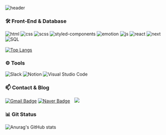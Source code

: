 ![header](https://capsule-render.vercel.app/api?type=waving&color=auto&height=300&section=header&text=Hi,there&fontSize=90)
   
### 🛠️ Front-End & Database
![html](https://img.shields.io/badge/HTML5-E34F26?style=for-the-badge&logo=HTML5&logoColor=white)&nbsp;![css](https://img.shields.io/badge/Css3-1572B6?style=for-the-badge&logo=css3&logoColor=white)&nbsp;![scss](https://img.shields.io/badge/scss-CC6699?style=for-the-badge&logo=sass&logoColor=white)&nbsp;![styled-components](https://img.shields.io/badge/styled_components-DB7093?style=for-the-badge&logo=styled-components&logoColor=white)&nbsp;![emotion](https://img.shields.io/badge/emotion-B7178C?style=for-the-badge&logo=emotion&logoColor=white)&nbsp;![js](https://img.shields.io/badge/JavaScript-F7DF1E?style=for-the-badge&logo=JavaScript&logoColor=white)&nbsp;![react](https://img.shields.io/badge/React-61DAFB?style=for-the-badge&logo=React&logoColor=black)&nbsp;![next](https://img.shields.io/badge/Next-000000?style=for-the-badge&logo=Next.js&logoColor=white)&nbsp;![SQL](https://img.shields.io/badge/Oracle_SQL-F80000?style=for-the-badge&logo=oracle&logoColor=white)
<br/>
<br/>
[![Top Langs](https://github-readme-stats.vercel.app/api/top-langs/?username=eunhasublue&layout=compact&theme=radical)](https://github.com/eunhasublue/github-readme-stats)


### ⚙️ Tools
![Slack](https://img.shields.io/badge/Slack-4A154B?style=for-the-badge&logo=Slack&logoColor=white)&nbsp;![Notion](https://img.shields.io/badge/Notion-000000?style=for-the-badge&logo=Notion&logoColor=white)&nbsp;![Visual Studio Code](https://img.shields.io/badge/VSIUAL_STUDIO_CODE-5C2D91?style=for-the-badge&logo=VisualStudioCode&logoColor=white)

### 📫 Contact & Blog
  [![Gmail Badge](https://img.shields.io/badge/Gmail-d14836?style=for-the-badge&logo=Gmail&logoColor=white&link=mailto:eunhasublooming@gmail.com)](mailto:eunhasublooming@gmail.com)&nbsp;[![Naver Badge](https://img.shields.io/badge/Naver-03C75A?style=for-the-badge&logo=Naver&logoColor=white&link=mailto:obull123@naver.com)](mailto:obull123@gnaver.com)&nbsp;<a href="https://velog.io/@eunhasublooming"><img src="https://img.shields.io/badge/Velog-20C997?style=for-the-badge&logo=Velog&logoColor=white&link=https://velog.io/@eunhasublooming" style="height : auto; margin-left : 10px; margin-right : 10px;"/></a>

### 📊 Git Status
![Anurag's GitHub stats](https://github-readme-stats.vercel.app/api?username=eunhasublue&show_icons=true&theme=radical)
